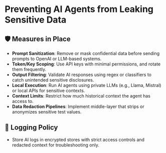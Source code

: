 # Preventing AI Agents from Leaking Sensitive Data

## 🛡️ Measures in Place

- **Prompt Sanitization**: Remove or mask confidential data before sending prompts to OpenAI or LLM-based systems.
- **Token/Key Scoping**: Use API keys with minimal permissions, and rotate them frequently.
- **Output Filtering**: Validate AI responses using regex or classifiers to catch unintended sensitive disclosures.
- **Local Execution**: Run AI agents using private LLMs (e.g., Llama, Mistral) or local APIs for sensitive contexts.
- **Context Limits**: Restrict how much historical context the agent has access to.
- **Data Redaction Pipelines**: Implement middle-layer that strips or anonymizes sensitive test values.

## 🧾 Logging Policy
- Store AI logs in encrypted stores with strict access controls and redacted context for troubleshooting only.
